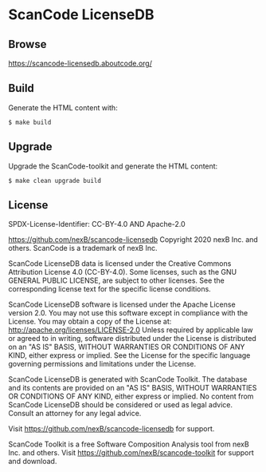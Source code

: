 ScanCode LicenseDB
==================

Browse
------

https://scancode-licensedb.aboutcode.org/

Build
-----

Generate the HTML content with: 

    $ make build

Upgrade
-------

Upgrade the ScanCode-toolkit and generate the HTML content:
    
    $ make clean upgrade build

License
-------

SPDX-License-Identifier: CC-BY-4.0 AND Apache-2.0

https://github.com/nexB/scancode-licensedb
Copyright 2020 nexB Inc. and others.
ScanCode is a trademark of nexB Inc.

ScanCode LicenseDB data is licensed under the Creative Commons Attribution
License 4.0 (CC-BY-4.0).
Some licenses, such as the GNU GENERAL PUBLIC LICENSE, are subject to other licenses.
See the corresponding license text for the specific license conditions.

ScanCode LicenseDB software is licensed under the Apache License version 2.0.
You may not use this software except in compliance with the License.
You may obtain a copy of the License at: http://apache.org/licenses/LICENSE-2.0
Unless required by applicable law or agreed to in writing, software distributed
under the License is distributed on an "AS IS" BASIS, WITHOUT WARRANTIES OR
CONDITIONS OF ANY KIND, either express or implied. See the License for the
specific language governing permissions and limitations under the License.

ScanCode LicenseDB is generated with ScanCode Toolkit. The database and its contents
are provided on an "AS IS" BASIS, WITHOUT WARRANTIES OR CONDITIONS OF ANY KIND,
either express or implied.
No content from ScanCode LicenseDB should be considered or used as legal advice.
Consult an attorney for any legal advice.

Visit https://github.com/nexB/scancode-licensedb for support.

ScanCode Toolkit is a free Software Composition Analysis tool from nexB Inc. and
others.
Visit https://github.com/nexB/scancode-toolkit for support and download.
